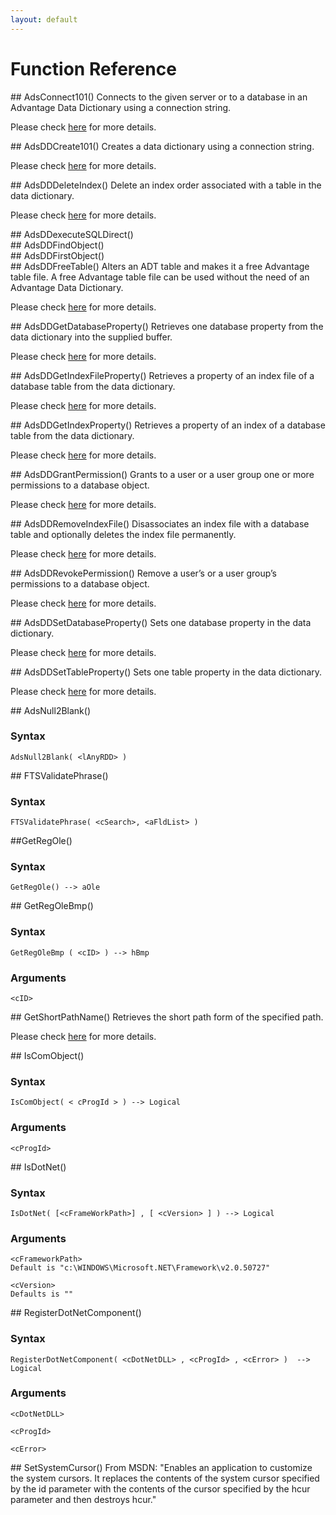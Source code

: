 ```yaml
---
layout: default
---
```

Function Reference
====================

<SECTION ID="adsconnect101">
</SECTION>
## AdsConnect101()
Connects to the given server or to a database in an Advantage Data Dictionary using a connection string.<br>

Please check [here](https://devzone.advantagedatabase.com/dz/webhelp/Advantage11/index.html?ace_adsconnect101.htm) for more details.<br>



<SECTION ID="adsddcreate101">
</SECTION>
## AdsDDCreate101()
Creates a data dictionary using a connection string.<br>

Please check [here](https://devzone.advantagedatabase.com/dz/webhelp/Advantage11/index.html?ace_adsddcreate101.htm) for more details.<br>



<SECTION ID="adsdddeleteindex">
</SECTION>
## AdsDDDeleteIndex()
Delete an index order associated with a table in the data dictionary.<br>

Please check [here](https://devzone.advantagedatabase.com/dz/webhelp/Advantage11/index.html?ace_adsdddeleteindex.htm) for more details.<br>



<SECTION ID="adsddexecutesqldirect">
</SECTION>
## AdsDDexecuteSQLDirect()



<SECTION ID="adsddfindobject">
</SECTION>
## AdsDDFindObject()



<SECTION ID="adsddfirstobject">
</SECTION>
## AdsDDFirstObject()



<SECTION ID="adsddfreetable">
</SECTION>
## AdsDDFreeTable()
Alters an ADT table and makes it a free Advantage table file. A free Advantage table file can be used without the need of an Advantage Data Dictionary.<br>

Please check [here](https://devzone.advantagedatabase.com/dz/webhelp/Advantage11/ace_adsddfreetable.htm) for more details.




<SECTION ID="adsddgetdatabaseproperty">
</SECTION>
## AdsDDGetDatabaseProperty()
Retrieves one database property from the data dictionary into the supplied buffer.<br>

Please check [here](https://devzone.advantagedatabase.com/dz/webhelp/Advantage11/index.html?ace_adsddgetdatabaseproperty.htm) for more details.



<SECTION ID="adsddgetindexfileproperty">
</SECTION>
## AdsDDGetIndexFileProperty()
Retrieves a property of an index file of a database table from the data dictionary.<br>

Please check [here](https://devzone.advantagedatabase.com/dz/webhelp/Advantage11/index.html?ace_adsddgetindexfileproperty.htm) for more details.




<SECTION ID="adsddgetindexproperty">
</SECTION>
## AdsDDGetIndexProperty()
Retrieves a property of an index of a database table from the data dictionary.<br>

Please check [here](https://devzone.advantagedatabase.com/dz/webhelp/Advantage11/index.html?ace_adsddgetindexproperty.htm) for more details.





<SECTION ID="adsddgrantpermission">
</SECTION>
## AdsDDGrantPermission()
Grants to a user or a user group one or more permissions to a database object.<br>

Please check [here](https://devzone.advantagedatabase.com/dz/webhelp/Advantage11/index.html?ace_adsddgrantpermission.htm) for more details.




<SECTION ID="adsddremoveindexfile">
</SECTION>
## AdsDDRemoveIndexFile()
Disassociates an index file with a database table and optionally deletes the index file permanently.<br>

Please check [here](https://devzone.advantagedatabase.com/dz/webhelp/Advantage11/index.html?ace_adsddremoveindexfile.htm) for more details.




<SECTION ID="adsddrevokepermission">
</SECTION>
## AdsDDRevokePermission()
Remove a user’s or a user group’s permissions to a database object.<br>

Please check [here](https://devzone.advantagedatabase.com/dz/webhelp/Advantage11/index.html?ace_adsddrevokepermission.htm) for more details.




<SECTION ID="adsddsetdatabaseproperty">
</SECTION>
## AdsDDSetDatabaseProperty()
Sets one database property in the data dictionary.<br>

Please check [here](https://devzone.advantagedatabase.com/dz/webhelp/Advantage11/index.html?ace_adsddsetdatabaseproperty.htm) for more details.




<SECTION ID="adsddsettableproperty">
</SECTION>
## AdsDDSetTableProperty()
Sets one table property in the data dictionary.<br>

Please check [here](https://devzone.advantagedatabase.com/dz/webhelp/Advantage11/index.html?ace_adsddsettableproperty.htm) for more details.




<SECTION ID="adsnull2blank">
</SECTION>
## AdsNull2Blank()

### Syntax
```
AdsNull2Blank( <lAnyRDD> )
```


<SECTION ID="ftsvalidatephrase">
</SECTION>
## FTSValidatePhrase()

### Syntax
```
FTSValidatePhrase( <cSearch>, <aFldList> )
```



<SECTION ID="getregole">
</SECTION>
##GetRegOle()

### Syntax
```
GetRegOle() --> aOle
```

<SECTION ID="getregolebmp">
</SECTION>
## GetRegOleBmp()

### Syntax
```
GetRegOleBmp ( <cID> ) --> hBmp
```

### Arguments
```
<cID>
```


<SECTION ID="getshortpathname">
</SECTION>
## GetShortPathName()
Retrieves the short path form of the specified path.

Please check [here](https://docs.microsoft.com/en-in/windows/win32/api/fileapi/nf-fileapi-getshortpathnamew) for more details.



<SECTION ID="iscomobject">
</SECTION>
## IsComObject()

### Syntax
```
IsComObject( < cProgId > ) --> Logical
```

### Arguments
```
<cProgId>
```



<SECTION ID="isdotnet">
</SECTION>
## IsDotNet()

### Syntax
```
IsDotNet( [<cFrameWorkPath>] , [ <cVersion> ] ) --> Logical
```

### Arguments
```
<cFrameworkPath>
Default is "c:\WINDOWS\Microsoft.NET\Framework\v2.0.50727"

<cVersion>
Defaults is ""
```



<SECTION ID="registerdotnetcomponent">
</SECTION>
## RegisterDotNetComponent()

### Syntax
```
RegisterDotNetComponent( <cDotNetDLL> , <cProgId> , <cError> )  --> Logical
```

### Arguments
```
<cDotNetDLL>

<cProgId>

<cError>
```


<SECTION ID="setsystemcursor">
</SECTION>
## SetSystemCursor()
From MSDN: "Enables an application to customize the system cursors. It replaces the contents of the system cursor specified by the id parameter with the contents of the cursor specified by the hcur parameter and then destroys hcur."
